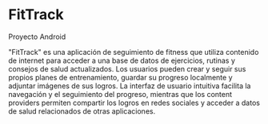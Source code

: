 # FitTrack
Proyecto Android

"FitTrack" es una aplicación de seguimiento de fitness que utiliza contenido de internet para acceder a una base de datos de ejercicios, rutinas y consejos de salud actualizados. 
Los usuarios pueden crear y seguir sus propios planes de entrenamiento, guardar su progreso localmente y adjuntar imágenes de sus logros. 
La interfaz de usuario intuitiva facilita la navegación y el seguimiento del progreso, mientras que los content providers permiten compartir los logros en redes sociales y acceder a datos de salud relacionados de otras aplicaciones.
